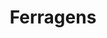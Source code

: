---
  layout: results
  title: Ferragens
  image_path: /assets/categories/ferragens.jpg
  description: "Encontre uma enorme variedade de peças: dobradiças, parafusos, cantoneiras, aramados, rodízios e mais."
  subcategories: 
    - title: Dobradiças
      url: dobradicas

    - title: Grampos
      url: grampos

    - title:  Parafusos
      url: parafusos

    - title: Pistões
      url: pistoes

    - title:  Rodízios
      url: rodizios

    - title:  Trilhos
      url: trilhos
---